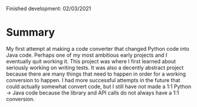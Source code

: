 Finished development: 02/03/2021

# Summary
My first attempt at making a code converter that changed Python code into Java code.
Perhaps one of my most ambitious early projects and I eventually quit working it. This
project was where I first learned about seriously working on writing tests. It was also
a decently abstract project because there are many things that need to happen in order for a
working conversion to happen. I had more successful attempts in the future that could actually
somewhat convert code, but I still have not made a 1:1 Python -> Java code because the library and API calls do not 
always have a 1:1 conversion.